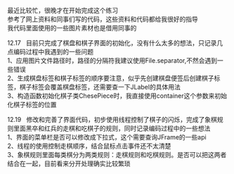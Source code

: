 最近比较忙，很晚才在开始完成这个练习  
参考了网上资料和同事们写的代码，这些资料和代码都给我很好的指导  
我代码里面使用的一些图片素材也是借用同事的

12.17  
目前只完成了棋盘和棋子界面的初始化，没有什么太多的想法，只记录几点编码过程中我遇到的一些问题  
1、应用图片文件路径时，路径的分隔符我建议使用File.separator,不然会遇到一些错误  
2、生成棋盘标签和棋子标签的顺序要注意，似乎先创建棋盘便签后创建棋子标签，棋子标签会覆盖棋盘标签，还需要查一下JLabel的具体用法  
3、构造函数初始化棋子类ChesePiece时，我直接使用container这个参数来初始化棋子标签的位置  
 
12.19  
修改和完善了界面代码，初步使用线程控制了棋子的闪烁，完成了象棋规则里面黑卒和红兵的走棋和吃棋子的规则，同时记录编码过程中的一些想法  
1、界面的菜单栏是否可以修改成下拉式，这个需要查询JFrame的一些api  
2、线程的使用控制走棋顺序，结合鼠标点击事件还不太清楚  
3、象棋规则里面每类棋分为两类规则：走棋规则和吃棋规则。是否可以把这两者结合在一起，目前看来分开处理确实比较繁琐

